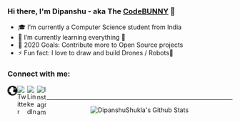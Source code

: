 ### Hi there, I'm Dipanshu - aka The [CodeBUNNY](https://dipanshushukla.github.io/) 👋

- 🎓 I’m currently a Computer Science student from India
- 🌱 I’m currently learning everything 🤣
- 🥅 2020 Goals: Contribute more to Open Source projects
- ⚡ Fun fact: I love to draw and build Drones / Robots🤖

### Connect with me:
[<img align="left" alt="CodeBUNNY" width="22px" src="https://raw.githubusercontent.com/iconic/open-iconic/master/svg/globe.svg" />](https://dipanshushukla.github.io/)
[<img align="left" alt="Twitter" width="22px" src="https://cdn.jsdelivr.net/npm/simple-icons@v3/icons/twitter.svg" />](https://twitter.com/DipanshuShukla5)
[<img align="left" alt="LinkedIn" width="22px" src="https://cdn.jsdelivr.net/npm/simple-icons@v3/icons/linkedin.svg" />](https://www.linkedin.com/in/dipanshu-shukla-655589195/)
[<img align="left" alt="Instagram" width="22px" src="https://cdn.jsdelivr.net/npm/simple-icons@v3/icons/instagram.svg" />](https://www.instagram.com/just_dipanshu/)

<BR>

---

<p align="center">
<img align="centre" alt="DipanshuShukla's Github Stats" src="https://github-readme-stats.vercel.app/api?username=DipanshuShukla&show_icons=true&hide_border=false" />
</p>